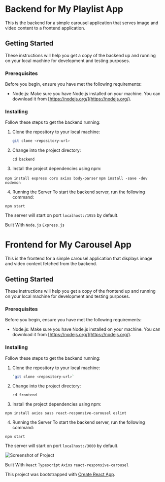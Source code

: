 # Backend for My Playlist App

This is the backend for a simple carousel application that serves image and video content to a frontend application.

## Getting Started

These instructions will help you get a copy of the backend up and running on your local machine for development and testing purposes.

### Prerequisites

Before you begin, ensure you have met the following requirements:

- Node.js: Make sure you have Node.js installed on your machine. You can download it from [https://nodejs.org/](https://nodejs.org/).

### Installing

Follow these steps to get the backend running:

1. Clone the repository to your local machine:

   ```bash
   git clone <repository-url>

2. Change into the project directory:

    `cd backend`

3. Install the project dependencies using npm:

`npm install express cors axios body-parser`
`npm install -save -dev nodemon`

4. Running the Server
To start the backend server, run the following command:

`npm start`

The server will start on port `localhost:/1955` by default.


Built With
`Node.js`
`Express.js`





# Frontend for My Carousel App

This is the frontend for a simple carousel application that displays image and video content fetched from the backend.

## Getting Started

These instructions will help you get a copy of the frontend up and running on your local machine for development and testing purposes.

### Prerequisites

Before you begin, ensure you have met the following requirements:

- Node.js: Make sure you have Node.js installed on your machine. You can download it from [https://nodejs.org/](https://nodejs.org/).

### Installing

Follow these steps to get the backend running:

1. Clone the repository to your local machine:

   ```bash
   `git clone <repository-url>`

2. Change into the project directory:

    `cd frontend`

3. Install the project dependencies using npm:

`npm install axios sass react-responsive-carousel eslint`

4. Running the Server
To start the backend server, run the following command:

`npm start`

The server will start on port `localhost:/3000` by default.

![Screenshot of Project](https://user-images.githubusercontent.com/73163075/273550998-3ac714cc-f1e6-4ee0-a72b-80e6b26eaa3e.png)

Built With
`React`
`Typescript`
`Axios`
`react-responsive-carousel`


This project was bootstrapped with [Create React App](https://github.com/facebook/create-react-app).
